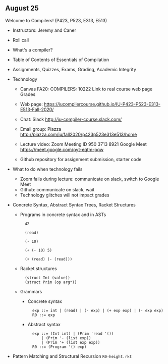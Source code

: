 August 25
---------

Welcome to Compilers! (P423, P523, E313, E513)

* Instructors: Jeremy and Caner

* Roll call

* What's a compiler?

* Table of Contents of Essentials of Compilation

* Assignments, Quizzes, Exams, Grading, Academic Integrity

* Technology

    * Canvas FA20: COMPILERS: 10222
      Link to real course web page
      Grades

    * Web page:
      https://iucompilercourse.github.io/IU-P423-P523-E313-E513-Fall-2020/

    * Chat: Slack http://iu-compiler-course.slack.com/

    * Email group: Piazza http://piazza.com/iu/fall2020/p423p523e313e513/home

    * Lecture video:
      Zoom Meeting ID 950 3713 8921
      Google Meet https://meet.google.com/pyt-eqtm-pqw

    * Github repository for assignment submission, starter code

* What to do when technology fails

    * Zoom fails during lecture: communicate on slack, switch to Google Meet
    * Github: communicate on slack, wait
    * Technology glitches will not impact grades

* Concrete Syntax, Abstract Syntax Trees, Racket Structures

    * Programs in concrete syntax and in ASTs

            42

            (read)

            (- 10)
        
            (+ (- 10) 5)
        
            (+ (read) (- (read)))

    * Racket structures

            (struct Int (value))
            (struct Prim (op arg*))

    * Grammars
        * Concrete syntax
        
                exp ::= int | (read) | (- exp) | (+ exp exp) | (- exp exp)
                R0 ::= exp
        
        * Abstract syntax
        
                exp ::= (Int int) | (Prim 'read '()) 
                    | (Prim '- (list exp))
                    | (Prim '+ (list exp exp))
                R0 ::= (Program '() exp)


* Pattern Matching and Structural Recursion `R0-height.rkt`

